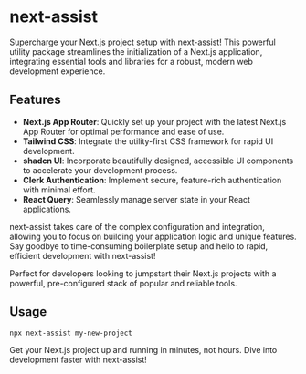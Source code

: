 # next-assist

Supercharge your Next.js project setup with next-assist! This powerful utility package streamlines the initialization of a Next.js application, integrating essential tools and libraries for a robust, modern web development experience.

## Features

- **Next.js App Router**: Quickly set up your project with the latest Next.js App Router for optimal performance and ease of use.
- **Tailwind CSS**: Integrate the utility-first CSS framework for rapid UI development.
- **shadcn UI**: Incorporate beautifully designed, accessible UI components to accelerate your development process.
- **Clerk Authentication**: Implement secure, feature-rich authentication with minimal effort.
- **React Query**: Seamlessly manage server state in your React applications.

next-assist takes care of the complex configuration and integration, allowing you to focus on building your application logic and unique features. Say goodbye to time-consuming boilerplate setup and hello to rapid, efficient development with next-assist!

Perfect for developers looking to jumpstart their Next.js projects with a powerful, pre-configured stack of popular and reliable tools.

## Usage

```bash
npx next-assist my-new-project
```

Get your Next.js project up and running in minutes, not hours. Dive into development faster with next-assist!

